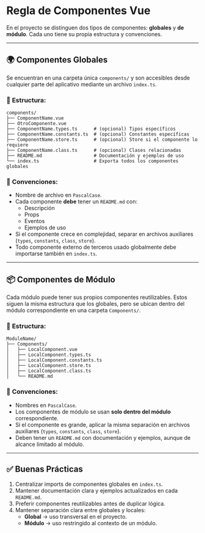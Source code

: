 # Regla de Componentes Vue

En el proyecto se distinguen dos tipos de componentes: **globales** y **de módulo**. Cada uno tiene su propia estructura y convenciones.

---

## 🌍 **Componentes Globales**

Se encuentran en una carpeta única `components/` y son accesibles desde cualquier parte del aplicativo mediante un archivo `index.ts`.

### 📁 **Estructura:**

```
components/
├── ComponentName.vue
├── OtroComponente.vue
├── ComponentName.types.ts      # (opcional) Tipos específicos
├── ComponentName.constants.ts  # (opcional) Constantes específicas
├── ComponentName.store.ts      # (opcional) Store si el componente lo requiere
├── ComponentName.class.ts      # (opcional) Clases relacionadas
├── README.md                   # Documentación y ejemplos de uso
└── index.ts                    # Exporta todos los componentes globales
```

### 📖 **Convenciones:**
- Nombre de archivo en `PascalCase`.
- Cada componente **debe** tener un `README.md` con:
  - Descripción
  - Props
  - Eventos
  - Ejemplos de uso
- Si el componente crece en complejidad, separar en archivos auxiliares (`types`, `constants`, `class`, `store`).
- Todo componente externo de terceros usado globalmente debe importarse también en `index.ts`.

---

## 📦 **Componentes de Módulo**

Cada módulo puede tener sus propios componentes reutilizables. Estos siguen la misma estructura que los globales, pero se ubican dentro del módulo correspondiente en una carpeta `Components/`.

### 📁 **Estructura:**

```
ModuleName/
├── Components/
│   ├── LocalComponent.vue
│   ├── LocalComponent.types.ts
│   ├── LocalComponent.constants.ts
│   ├── LocalComponent.store.ts
│   ├── LocalComponent.class.ts
│   └── README.md
```

### 📖 **Convenciones:**
- Nombres en `PascalCase`.
- Los componentes de módulo se usan **solo dentro del módulo** correspondiente.
- Si el componente es grande, aplicar la misma separación en archivos auxiliares (`types`, `constants`, `class`, `store`).
- Deben tener un `README.md` con documentación y ejemplos, aunque de alcance limitado al módulo.

---

## ✅ Buenas Prácticas

1. Centralizar imports de componentes globales en `index.ts`.
2. Mantener documentación clara y ejemplos actualizados en cada `README.md`.
3. Preferir componentes reutilizables antes de duplicar lógica.
4. Mantener separación clara entre globales y locales:  
   - **Global** → uso transversal en el proyecto.  
   - **Módulo** → uso restringido al contexto de un módulo.

